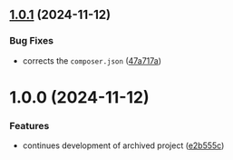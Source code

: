 ## [1.0.1](https://github.com/maasolutions/flysystem-kdrive/compare/v1.0.0...v1.0.1) (2024-11-12)


### Bug Fixes

* corrects the `composer.json` ([47a717a](https://github.com/maasolutions/flysystem-kdrive/commit/47a717a11777bfb0fdec644c8d778d6cb8e9f7ae))

# 1.0.0 (2024-11-12)


### Features

* continues development of archived project ([e2b555c](https://github.com/maasolutions/flysystem-kdrive/commit/e2b555c9851fa8d5c1bf5366494891f09484975e))
